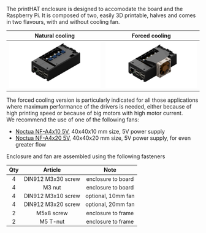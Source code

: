 The printHAT enclosure is designed to accomodate the board and the Raspberry Pi. It is composed of two, easily 3D printable, halves and comes in two flavours, with and without cooling fan. 

| Natural cooling  | Forced cooling | 
|:-------------------------:|:-------:|
|![alt](../../img/case_pHAT_1.0_back.png) | ![alt](../../img/case_pHAT_1.0_fan_back.png) |

The forced cooling version is particularly indicated for all those applications where maximum performance of the drivers is needed, either because of high printing speed or because of big motors with high motor current.  
We recommend the use of one of the following fans:
* [Noctua NF-A4x10 5V](https://noctua.at/en/products/fan/nf-a4x10-5v), 40x40x10 mm size, 5V power supply
* [Noctua NF-A4x20 5V](https://noctua.at/en/products/fan/nf-a4x20-5v), 40x40x20 mm size, 5V power supply, for even greater flow

Enclosure and fan are assembled using the following fasteners  

| Qty | Article | Note |
|:---:|:---:|:---:|
| 4 | DIN912 M3x30 screw | enclosure to board  |
| 4 | M3 nut  | enclosure to board  |
| 4 | DIN912 M3x10 screw  | optional, 10mm fan  |
| 4 | DIN912 M3x20 screw  | optional, 20mm fan  |
| 2 | M5x8 screw  | enclosure to frame |
| 2 | M5 T-nut | enclosure to frame |
